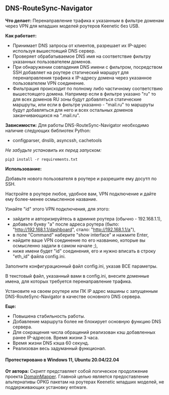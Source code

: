 ## DNS-RouteSync-Navigator


**Что делает:** Перенаправление трафика к указанным в фильтре доменам через VPN для младших моделей роутеров Keenetic без USB.


**Как работает:**
- Принимает DNS запросы от клиентов, разрешает их IP-адрес используя вышестоящий DNS сервер.
- Проверяет обрабатываемое DNS имя на соответствие фильтру указанных пользователем доменов.
- При обнаружении совпадения DNS имени с фильтром, посредством SSH добавляет на роутере статический маршрут для перенаправления трафика к IP-адресу домена через указанное пользователем VPN соединение.
- Фильтрация происходит по полному либо частичному соответствию вышестоящего домена. Например если в фильтре указано "ru" то для всех доменов RU зоны будут добавляться статические маршруты, или если в фильтре указанно - "mail.ru" то маршруты будут добавляться для него и всех остальных доменов заканчивающихся на ".mail.ru".


**Зависимости:** Для работы DNS-RouteSync-Navigator необходимо наличие следующих библиотек Python:
- configparser, dnslib, asyncssh, cachetools

*Не забудьте установить их перед запуском:*
```
pip3 install -r requirements.txt
```

**Использование:**

Добавьте нового пользователя в роутере и разрешите ему досутп по SSH.

Настройте в роутере любое, удобное вам, VPN подключение и дайте ему более-менее осмысленное название.

Узнайте "id" этого VPN подключения, для этого:
- зайдите и авторизируйтесь в админке роутера (обычно - 192.168.1.1),
- добавьте букву "а" после адреса роутера (было: "http://192.168.1.1/dashboard", стало: "http://192.168.1.1/a"),
- в поле "Command" наберите "show interface" и нажмите Enter,
- найдите ваше VPN соединение по его названию, которые вы осмысленно задали в самом начале ;),
- ниже имени будет "id" соединения, его и нужно вписать в строку "eth_id" файла config.ini.


Заполните конфигурационный файл config.ini, указав ВСЕ параметры.

В текстовый файл, указанный вами в config.ini, внесите доменные имена, для которых требуется перенаправление трафика.

Установите на своем роутере или ПК IP адрес машины с запущенным DNS-RouteSync-Navigator в качестве основного DNS сервера.


**Еще:**
- Повышена стабильность работы.
- Добавление маршрута более не блокирует основную функцию DNS сервера.
- Для сокращения числа обращений реализован кэш добавленных ранее IP-адресов. Время жизни 3 часа.
- Время жизни DNS кэша 60 секунд.
- Реализован весь задуманный функционал.


#### Протестировано в Windows 11, Ubuntu 20.04/22.04


**От автора:** Скрипт представляет собой логическое продолжение проекта [DomainMapper](https://github.com/Ground-Zerro/DomainMapper). Главной целью является предоставление альтернативы OPKG пакетам на роутерах Keenetic младших моделей, не поддерживающих установку entware.
